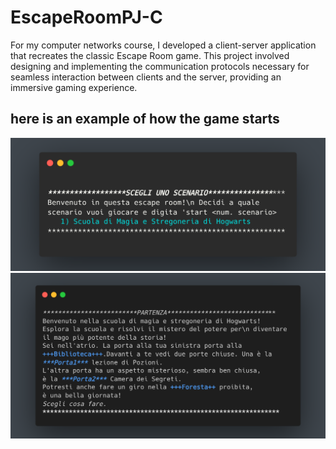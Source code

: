 # EscapeRoomPJ-C

For my computer networks course, I developed a client-server application that recreates the classic Escape Room game. This project involved designing and implementing the communication protocols necessary for seamless interaction between clients and the server, providing an immersive gaming experience.

## here is an example of how the game starts

<div>
  <img src="game_img/img1.png" alt="Descrizione"  >
  <img src="game_img/img2.png" alt="Descrizione" >

</div>
